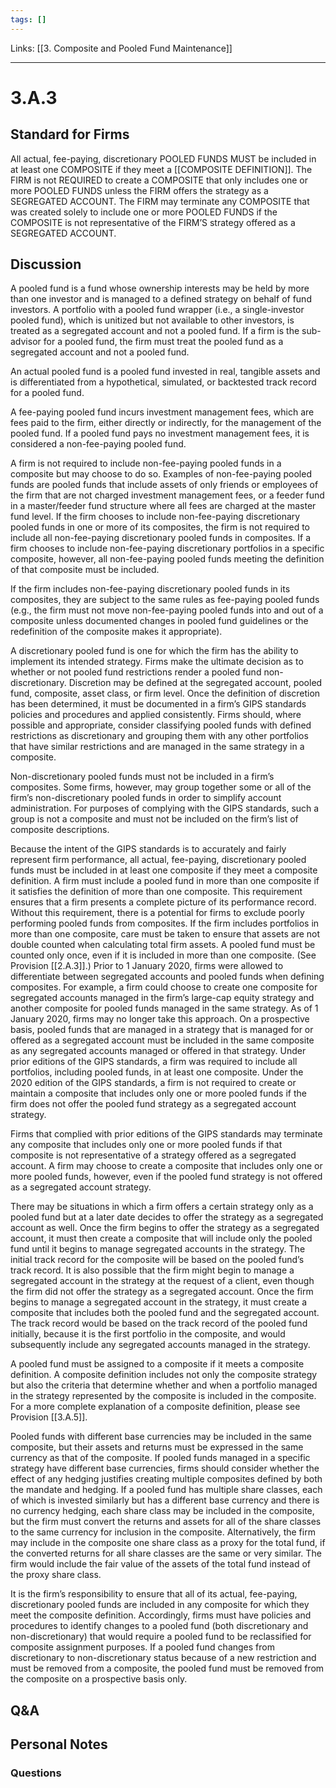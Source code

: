 ```yaml
---
tags: []
---
```

Links: [[3. Composite and Pooled Fund Maintenance]]
___
# 3.A.3
## Standard for Firms
All actual, fee-paying, discretionary POOLED FUNDS MUST be included in at least one COMPOSITE if they meet a [[COMPOSITE DEFINITION]]. The FIRM is not REQUIRED to create a COMPOSITE that only includes one or more POOLED FUNDS unless the FIRM offers the strategy as a SEGREGATED ACCOUNT. The FIRM may terminate any COMPOSITE that was created solely to include one or more POOLED FUNDS if the COMPOSITE is not representative of the FIRM’S strategy offered as a SEGREGATED ACCOUNT.
## Discussion
A pooled fund is a fund whose ownership interests may be held by more than one investor and is managed to a defined strategy on behalf of fund investors. A portfolio with a pooled fund wrapper (i.e., a single-investor pooled fund), which is unitized but not available to other investors, is treated as a segregated account and not a pooled fund. If a firm is the sub-advisor for a pooled fund, the firm must treat the pooled fund as a segregated account and not a pooled fund.

An actual pooled fund is a pooled fund invested in real, tangible assets and is differentiated from a hypothetical, simulated, or backtested track record for a pooled fund.

A fee-paying pooled fund incurs investment management fees, which are fees paid to the firm, either directly or indirectly, for the management of the pooled fund. If a pooled fund pays no investment management fees, it is considered a non-fee-paying pooled fund.

A firm is not required to include non-fee-paying pooled funds in a composite but may choose to do so. Examples of non-fee-paying pooled funds are pooled funds that include assets of only friends or employees of the firm that are not charged investment management fees, or a feeder fund in a master/feeder fund structure where all fees are charged at the master fund level. If the firm chooses to include non-fee-paying discretionary pooled funds in one or more of its composites, the firm is not required to include all non-fee-paying discretionary pooled funds in composites. If a firm chooses to include non-fee-paying discretionary portfolios in a specific composite, however, all non-fee-paying pooled funds meeting the definition of that composite must be included.

If the firm includes non-fee-paying discretionary pooled funds in its composites, they are subject to the same rules as fee-paying pooled funds (e.g., the firm must not move non-fee-paying pooled funds into and out of a composite unless documented changes in pooled fund guidelines or the redefinition of the composite makes it appropriate).

A discretionary pooled fund is one for which the firm has the ability to implement its intended strategy. Firms make the ultimate decision as to whether or not pooled fund restrictions render a pooled fund non-discretionary. Discretion may be defined at the segregated account, pooled fund, composite, asset class, or firm level. Once the definition of discretion has been determined, it must be documented in a firm’s GIPS standards policies and procedures and applied consistently. Firms should, where possible and appropriate, consider classifying pooled funds with defined restrictions as discretionary and grouping them with any other portfolios that have similar restrictions and are managed in the same strategy in a composite.

Non-discretionary pooled funds must not be included in a firm’s composites. Some firms, however, may group together some or all of the firm’s non-discretionary pooled funds in order to simplify account administration. For purposes of complying with the GIPS standards, such a group is not a composite and must not be included on the firm’s list of composite descriptions.

Because the intent of the GIPS standards is to accurately and fairly represent firm performance, all actual, fee-paying, discretionary pooled funds must be included in at least one composite if they meet a composite definition. A firm must include a pooled fund in more than one composite if it satisfies the definition of more than one composite. This requirement ensures that a firm presents a complete picture of its performance record. Without this requirement, there is a potential for firms to exclude poorly performing pooled funds from composites. If the firm includes portfolios in more than one composite, care must be taken to ensure that assets are not double counted when calculating total firm assets. A pooled fund must be counted only once, even if it is included in more than one composite. (See Provision [[2.A.3]].) Prior to 1 January 2020, firms were allowed to differentiate between segregated accounts and pooled funds when defining composites. For example, a firm could choose to create one composite for segregated accounts managed in the firm’s large-cap equity strategy and another composite for pooled funds managed in the same strategy. As of 1 January 2020, firms may no longer take this approach. On a prospective basis, pooled funds that are managed in a strategy that is managed for or offered as a segregated account must be included in the same composite as any segregated accounts managed or offered in that strategy. Under prior editions of the GIPS standards, a firm was required to include all portfolios, including pooled funds, in at least one composite. Under the 2020 edition of the GIPS standards, a firm is not required to create or maintain a composite that includes only one or more pooled funds if the firm does not offer the pooled fund strategy as a segregated account strategy.

Firms that complied with prior editions of the GIPS standards may terminate any composite that includes only one or more pooled funds if that composite is not representative of a strategy offered as a segregated account. A firm may choose to create a composite that includes only one or more pooled funds, however, even if the pooled fund strategy is not offered as a segregated account strategy.

There may be situations in which a firm offers a certain strategy only as a pooled fund but at a later date decides to offer the strategy as a segregated account as well. Once the firm begins to offer the strategy as a segregated account, it must then create a composite that will include only the pooled fund until it begins to manage segregated accounts in the strategy. The initial track record for the composite will be based on the pooled fund’s track record. It is also possible that the firm might begin to manage a segregated account in the strategy at the request of a client, even though the firm did not offer the strategy as a segregated account. Once the firm begins to manage a segregated account in the strategy, it must create a composite that includes both the pooled fund and the segregated account. The track record would be based on the track record of the pooled fund initially, because it is the first portfolio in the composite, and would subsequently include any segregated accounts managed in the strategy.

A pooled fund must be assigned to a composite if it meets a composite definition. A composite definition includes not only the composite strategy but also the criteria that determine whether and when a portfolio managed in the strategy represented by the composite is included in the composite. For a more complete explanation of a composite definition, please see Provision [[3.A.5]].

Pooled funds with different base currencies may be included in the same composite, but their assets and returns must be expressed in the same currency as that of the composite. If pooled funds managed in a specific strategy have different base currencies, firms should consider whether the effect of any hedging justifies creating multiple composites defined by both the mandate and hedging. If a pooled fund has multiple share classes, each of which is invested similarly but has a different base currency and there is no currency hedging, each share class may be included in the composite, but the firm must convert the returns and assets for all of the share classes to the same currency for inclusion in the composite. Alternatively, the firm may include in the composite one share class as a proxy for the total fund, if the converted returns for all share classes are the same or very similar. The firm would include the fair value of the assets of the total fund instead of the proxy share class.

It is the firm’s responsibility to ensure that all of its actual, fee-paying, discretionary pooled funds are included in any composite for which they meet the composite definition. Accordingly, firms must have policies and procedures to identify changes to a pooled fund (both discretionary and non-discretionary) that would require a pooled fund to be reclassified for composite assignment purposes. If a pooled fund changes from discretionary to non-discretionary status because of a new restriction and must be removed from a composite, the pooled fund must be removed from the composite on a prospective basis only.
## Q&A

## Personal Notes

### Questions